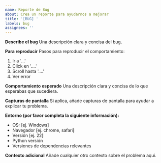 ```yaml
---
name: Reporte de Bug
about: Crea un reporte para ayudarnos a mejorar
title: '[BUG] '
labels: bug
assignees: ''
---
```


**Describe el bug**
Una descripción clara y concisa del bug.

**Para reproducir**
Pasos para reproducir el comportamiento:
1. Ir a '...'
2. Click en '....'
3. Scroll hasta '....'
4. Ver error

**Comportamiento esperado**
Una descripción clara y concisa de lo que esperabas que sucediera.

**Capturas de pantalla**
Si aplica, añade capturas de pantalla para ayudar a explicar tu problema.

**Entorno (por favor completa la siguiente información):**
 - OS: [ej. Windows]
 - Navegador [ej. chrome, safari]
 - Versión [ej. 22]
 - Python versión
 - Versiones de dependencias relevantes

**Contexto adicional**
Añade cualquier otro contexto sobre el problema aquí.
